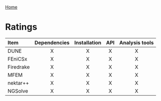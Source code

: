 [Home](../readme.md)

# Ratings 
| Item      | Dependencies | Installation |  API  | Analysis tools |
| :-------- | :----------: | :----------: | :---: | :------------: |
| DUNE      |      X       |      X       |   X   |       X        |
| FEniCSx   |      X       |      X       |   X   |       X        |
| Firedrake |      X       |      X       |   X   |       X        |
| MFEM      |      X       |      X       |   X   |       X        |
| nektar++  |      X       |      X       |   X   |       X        |
| NGSolve   |      X       |      X       |   X   |       X        |